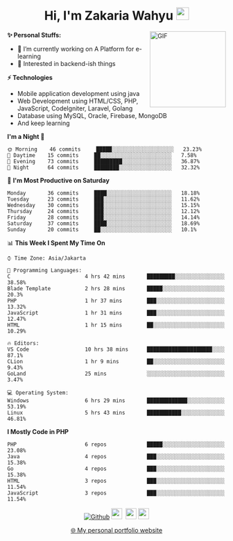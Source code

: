 <h1 align="center">Hi, I'm Zakaria Wahyu <img src="https://github.com/TheDudeThatCode/TheDudeThatCode/blob/master/Assets/Hi.gif" width="29px"></h1>

<img align="right" alt="GIF" height="175px" src="https://www.nayakapratama.co.id/wp-content/uploads/2019/07/Website-Maintenance.gif" />

**✨ Personal Stuffs:**
- 🔭 I’m currently working on A Platform for e-learning 
- 🌱 Interested in backend-ish things

**⚡ Technologies**
- Mobile application development using java
- Web Development using HTML/CSS, PHP, JavaScript, CodeIgniter, Laravel, Golang
- Database using MySQL, Oracle, Firebase, MongoDB
- And keep learning

<!--START_SECTION:waka-->
**I'm a Night 🦉** 

```text
🌞 Morning    46 commits     █████░░░░░░░░░░░░░░░░░░░░   23.23% 
🌆 Daytime    15 commits     ██░░░░░░░░░░░░░░░░░░░░░░░   7.58% 
🌃 Evening    73 commits     █████████░░░░░░░░░░░░░░░░   36.87% 
🌙 Night      64 commits     ████████░░░░░░░░░░░░░░░░░   32.32%

```
📅 **I'm Most Productive on Saturday** 

```text
Monday       36 commits     ████░░░░░░░░░░░░░░░░░░░░░   18.18% 
Tuesday      23 commits     ███░░░░░░░░░░░░░░░░░░░░░░   11.62% 
Wednesday    30 commits     ███░░░░░░░░░░░░░░░░░░░░░░   15.15% 
Thursday     24 commits     ███░░░░░░░░░░░░░░░░░░░░░░   12.12% 
Friday       28 commits     ███░░░░░░░░░░░░░░░░░░░░░░   14.14% 
Saturday     37 commits     ████░░░░░░░░░░░░░░░░░░░░░   18.69% 
Sunday       20 commits     ██░░░░░░░░░░░░░░░░░░░░░░░   10.1%

```


📊 **This Week I Spent My Time On** 

```text
⌚︎ Time Zone: Asia/Jakarta

💬 Programming Languages: 
C                        4 hrs 42 mins       █████████░░░░░░░░░░░░░░░░   38.58% 
Blade Template           2 hrs 28 mins       █████░░░░░░░░░░░░░░░░░░░░   20.3% 
PHP                      1 hr 37 mins        ███░░░░░░░░░░░░░░░░░░░░░░   13.32% 
JavaScript               1 hr 31 mins        ███░░░░░░░░░░░░░░░░░░░░░░   12.47% 
HTML                     1 hr 15 mins        ██░░░░░░░░░░░░░░░░░░░░░░░   10.29%

🔥 Editors: 
VS Code                  10 hrs 38 mins      █████████████████████░░░░   87.1% 
CLion                    1 hr 9 mins         ██░░░░░░░░░░░░░░░░░░░░░░░   9.43% 
GoLand                   25 mins             ░░░░░░░░░░░░░░░░░░░░░░░░░   3.47%

💻 Operating System: 
Windows                  6 hrs 29 mins       █████████████░░░░░░░░░░░░   53.19% 
Linux                    5 hrs 43 mins       ███████████░░░░░░░░░░░░░░   46.81%

```

**I Mostly Code in PHP** 

```text
PHP                      6 repos             █████░░░░░░░░░░░░░░░░░░░░   23.08% 
Java                     4 repos             ███░░░░░░░░░░░░░░░░░░░░░░   15.38% 
Go                       4 repos             ███░░░░░░░░░░░░░░░░░░░░░░   15.38% 
HTML                     3 repos             ███░░░░░░░░░░░░░░░░░░░░░░   11.54% 
JavaScript               3 repos             ███░░░░░░░░░░░░░░░░░░░░░░   11.54%

```



<!--END_SECTION:waka-->

<p align="center">
<a href="https://github.com/zakariawahyu" target="_blank"><img alt="Github" src="https://img.shields.io/badge/GitHub-%2312100E.svg?&style=for-the-badge&logo=Github&logoColor=white" /></a>
<a href="https://www.twitter.com/_zakariawahyu"><img src="https://img.shields.io/badge/twitter-%231DA1F2.svg?&style=for-the-badge&logo=twitter&logoColor=white" height=25></a> 
<a href="https://www.linkedin.com/in/zakariawahyu"><img src="https://img.shields.io/badge/linkedin-%230077B5.svg?&style=for-the-badge&logo=linkedin&logoColor=white" height=25></a> 
<a href="https://www.instagram.com/_zakariawahyu"><img src="https://img.shields.io/badge/instagram-%23E4405F.svg?&style=for-the-badge&logo=instagram&logoColor=white" height=25></a></p>
<p align="center"><a href="https://www.zakariawahyu.site">🌐 My personal portfolio website</a></p>
